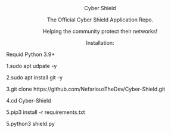 <div align="center"> 
Cyber Shield
<p>The Official Cyber Shield Application Repo.</p>
<p>Helping the community protect their networks!</p>
</div>

<p align="center">Installation:
<p>Requid Python 3.9+</p>
<p>1.sudo apt udpate -y</p>
<p>2.sudo apt install git -y</p>
<p>3.git clone https://github.com/NefariousTheDev/Cyber-Shield.git</p>
<p>4.cd Cyber-Shield</p>
<p>5.pip3 install -r requirements.txt</p>
<p>5.python3 shield.py</p>
